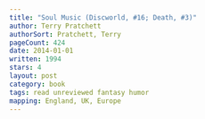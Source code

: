 ```yaml
---
title: "Soul Music (Discworld, #16; Death, #3)"
author: Terry Pratchett
authorSort: Pratchett, Terry
pageCount: 424
date: 2014-01-01
written: 1994
stars: 4
layout: post
category: book
tags: read unreviewed fantasy humor
mapping: England, UK, Europe
---
```


